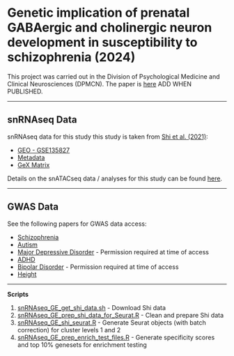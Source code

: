 # Genetic implication of prenatal GABAergic and cholinergic neuron development in susceptibility to schizophrenia (2024)

This project was carried out in the Division of Psychological Medicine and Clinical Neurosciences (DPMCN). The paper is [here]() ADD WHEN PUBLISHED. 

***

## **snRNAseq Data**

snRNAseq data for this study this study is taken from [Shi et al. (2021)](https://www.science.org/doi/10.1126/science.abj6641):

+ [GEO - GSE135827](https://www.ncbi.nlm.nih.gov/geo/query/acc.cgi?acc=GSE135827)
+ [Metadata](https://www.science.org/doi/suppl/10.1126/science.abj6641/suppl_file/science.abj6641_tables_s2_to_s9.zip)
+ [GeX Matrix](https://ftp.ncbi.nlm.nih.gov/geo/series/GSE135nnn/GSE135827/suppl/GSE135827%5FGE%5Fmat%5Fraw%5Fcount%5Fwith%5Fweek%5Finfo%2Etxt%2Egz)

Details on the snATACseq data  / analyses for this study can be found [here](https://github.com/Dazcam/cameron_schizophr_bull_2023_snATACseq).

***

## **GWAS Data**

See the following papers for GWAS data access:

+ [Schizophrenia](https://figshare.com/ndownloader/files/28169757)
+ [Autism](https://figshare.com/ndownloader/files/28169292)
+ [Major Depressive Disorder]() - Permission required at time of access
+ [ADHD](https://figshare.com/ndownloader/files/40036684)
+ [Bipolar Disorder]() - Permission required at time of access
+ [Height](https://portals.broadinstitute.org/collaboration/giant/images/6/63/Meta-analysis_Wood_et_al%2BUKBiobank_2018.txt.gz)

***

**Scripts**

1. [snRNAseq_GE_get_shi_data.sh](scripts/snRNAseq_GE_get_shi_data.sh) - Download Shi data
2. [snRNAseq_GE_prep_shi_data_for_Seurat.R](scripts/snRNAseq_GE_prep_shi_data_for_Seurat.R) - Clean and prepare Shi data
3. [snRNAseq_GE_shi_seurat.R](scripts/snRNAseq_GE_shi_seurat.R) - Generate Seurat objects (with batch correction) for cluster levels 1 and 2
4. [snRNAseq_GE_prep_enrich_test_files.R](scripts/snRNAseq_GE_prep_enrich_test_files.R) - Generate specificity scores and top 10% genesets for enrichment testing



